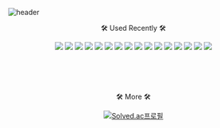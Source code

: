 ![header](https://capsule-render.vercel.app/api?type=waving&color=0:ef32d9,100:89fffd&height=300&section=header&text=JaYoung's%20GitHub%20&fontSize=80&animation=twinkling&fontColor=FFFFFF&stroke=89fffd&fontAlignY=45&desc=Welcome&descAlignY=25&descSize=30)



<p align="center"> 🛠 Used Recently 🛠 <p>
<div align="center">
  <img src="https://img.shields.io/badge/Next.js-000000?style=flat-square&logo=Next.js&logoColor=white"/> <img src="https://img.shields.io/badge/React-61DAFB?style=flat-square&logo=React&logoColor=black"/>  <img src="https://img.shields.io/badge/ReactQuery-FF4154?style=flat-square&logo=ReactQuery&logoColor=white"/> <img src="https://img.shields.io/badge/Typescript-3178C6?style=flat-square&logo=Typescript&logoColor=white"/> <img src="https://img.shields.io/badge/JavaScript-F7DF1E?style=flat-square&logo=javascript&logoColor=black"/> <img src="https://img.shields.io/badge/Three.js-000000?style=flat-square&logo=Three.js&logoColor=white"/> <img src="https://img.shields.io/badge/Vue.js-4FC08D?style=flat-square&logo=Vue.js&logoColor=white"/>  <img src="https://img.shields.io/badge/HTML5-E34F26?style=flat-square&logo=html5&logoColor=white"/> <img src="https://img.shields.io/badge/CSS3-1572B6?style=flat-square&logo=css3&logoColor=white"/> <img src="https://img.shields.io/badge/Sass-CC6699?style=flat-square&logo=Sass&logoColor=white"/> 
<img src="https://img.shields.io/badge/SpringBoot-6DB33F?style=flat-square&logo=SpringBoot&logoColor=white"/> <img src="https://img.shields.io/badge/java-007396?style=flat-square&logo=OpenJDK&logoColor=white"> <img src="https://img.shields.io/badge/MySQL-4479A1?style=flat-square&logo=MySQL&logoColor=white"/>   <img src="https://img.shields.io/badge/Android Studio-3DDC84?style=flat-square&logo=Android Studio&logoColor=white"/> <img src="https://img.shields.io/badge/Tailwind CSS-06B6D4?style=flat-square&logo=Tailwind CSS&logoColor=white"/> <img src="https://img.shields.io/badge/MariaDB-003545?style=flat-square&logo=mariaDB&logoColor=white"/>
</div>
<br>
<br>

<br>
<br>
<p align="center"> 🛠 More 🛠 <p>
<div  align="center">
  
 [![Solved.ac프로필](http://mazassumnida.wtf/api/v2/generate_badge?boj=mkwhwkdud)](https://solved.ac/mkwhwkdud)

</div> 

